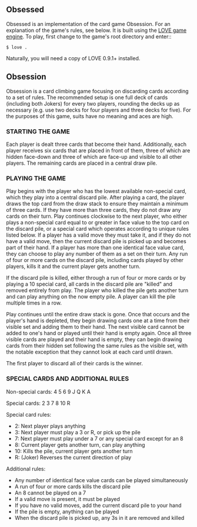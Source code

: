 Obsessed
--------

Obsessed is an implementation of the card game Obsession. For an explanation of the game's rules, see below. It is built using the [LOVE game engine](http://love2d.org/). To play, first change to the game's root directory and enter::

    $ love .

Naturally, you will need a copy of LOVE 0.9.1+ installed.

Obsession
---------

Obsession is a card climbing game focusing on discarding cards according to a set of rules. The recommended setup is one full deck of cards (including both Jokers) for every two players, rounding the decks up as necessary (e.g. use two decks for four players and three decks for five). For the purposes of this game, suits have no meaning and aces are high.

### STARTING THE GAME ###

Each player is dealt three cards that become their hand. Additionally, each player receives six cards that are placed in front of them, three of which are hidden face-down and three of which are face-up and visible to all other players. The remaining cards are placed in a central draw pile.

### PLAYING THE GAME ###

Play begins with the player who has the lowest available non-special card, which they play into a central discard pile. After playing a card, the player draws the top card from the draw stack to ensure they maintain a minimum of three cards. If they have more than three cards, they do not draw any cards on their turn. Play continues clockwise to the next player, who either plays a non-special card equal to or greater in face value to the top card on the discard pile, or a special card which operates according to unique rules listed below. If a player has a valid move they must take it, and if they do not have a valid move, then the current discard pile is picked up and becomes part of their hand. If a player has more than one identical face value card, they can choose to play any number of them as a set on their turn. Any run of four or more cards on the discard pile, including cards played by other players, kills it and the current player gets another turn.


If the discard pile is killed, either through a run of four or more cards or by playing a 10 special card, all cards in the discard pile are "killed" and removed entirely from play. The player who killed the pile gets another turn and can play anything on the now empty pile. A player can kill the pile multiple times in a row.

Play continues until the entire draw stack is gone. Once that occurs and the player's hand is depleted, they begin drawing cards one at a time from their visible set and adding them to their hand. The next visible card cannot be added to one's hand or played until their hand is empty again. Once all three visible cards are played and their hand is empty, they can begin drawing cards from their hidden set following the same rules as the visible set, with the notable exception that they cannot look at each card until drawn.

The first player to discard all of their cards is the winner.

### SPECIAL CARDS AND ADDITIONAL RULES ###

Non-special cards: 4 5 6 9 J Q K A

Special cards: 2 3 7 8 10 R

Special card rules:

* 2: Next player plays anything
* 3: Next player must play a 3 or R, or pick up the pile
* 7: Next player must play under a 7 or any special card except for an 8
* 8: Current player gets another turn, can play anything
* 10: Kills the pile, current player gets another turn
* R: (Joker) Reverses the current direction of play

Additional rules:

* Any number of identical face value cards can be played simultaneously
* A run of four or more cards kills the discard pile
* An 8 cannot be played on a 7
* If a valid move is present, it must be played
* If you have no valid moves, add the current discard pile to your hand
* If the pile is empty, anything can be played
* When the discard pile is picked up, any 3s in it are removed and killed
